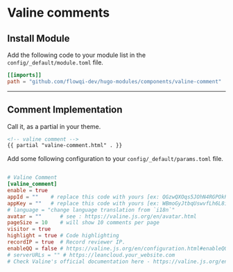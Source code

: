 # Valine comments

## Install Module

Add the following code to your module list in the `config/_default/module.toml` file.

```toml
[[imports]]
path = "github.com/flowqi-dev/hugo-modules/components/valine-comment"
```

<hr>

## Comment Implementation

Call it, as a partial in your theme.

```html
<!-- valine comment -->
{{ partial "valine-comment.html" . }}
```

Add some following configuration to your `config/_default/params.toml` file.

```toml

# Valine Comment
[valine_comment]
enable = true
appId = ""    # replace this code with yours [ex: QGzwQXOqs5JOhN4RGPOkR2mR-MdYXbMMI]
appKey = ""   # replace this code with yours [ex: WBmoGyJtbqUswvfLh6L8iEBr]
# language = "change language translation from `i18n`"
avatar = ""      # see : https://valine.js.org/en/avatar.html
pageSize = 10    # will show 10 comments per page
visitor = true
highlight = true # Code highlighting
recordIP = true  # Record reviewer IP.
enableQQ = false # https://valine.js.org/en/configuration.html#enableQQ
# serverURLs = "" # https://leancloud.your_website.com
# Check Valine's official documentation here - https://valine.js.org/en/configuration.html
```